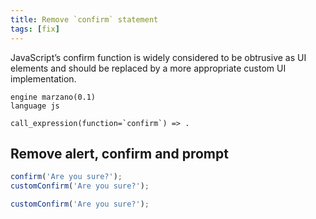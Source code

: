 ```yaml
---
title: Remove `confirm` statement
tags: [fix]
---
```


JavaScript’s confirm function is widely considered to be obtrusive as UI elements and should be replaced by a more appropriate custom UI implementation.


```grit
engine marzano(0.1)
language js

call_expression(function=`confirm`) => .
```

## Remove alert, confirm and prompt

```typescript
confirm('Are you sure?');
customConfirm('Are you sure?');
```

```typescript
customConfirm('Are you sure?');
```
